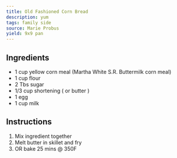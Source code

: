 ```yaml
---
title: Old Fashioned Corn Bread
description: yum
tags: family side
source: Marie Probus
yield: 9x9 pan
---
```

## Ingredients
- 1 cup yellow corn meal (Martha White S.R. Buttermilk corn meal)
- 1 cup flour
- 2 Tbs sugar
- 1/3 cup shortening ( or butter )
- 1 egg
- 1 cup milk

## Instructions
1. Mix ingredient together
2. Melt butter in skillet and fry
3. OR bake 25 mins @ 350F
